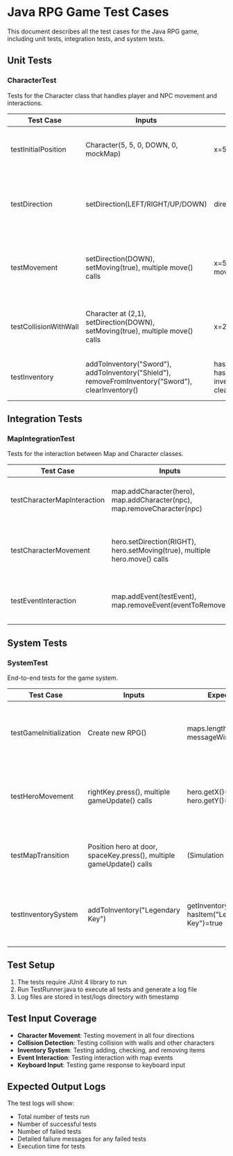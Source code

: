 # Java RPG Game Test Cases

This document describes all the test cases for the Java RPG game, including unit tests, integration tests, and system tests.

## Unit Tests

### CharacterTest

Tests for the Character class that handles player and NPC movement and interactions.

| Test Case | Inputs | Expected Outputs | Description |
|-----------|--------|------------------|-------------|
| testInitialPosition | Character(5, 5, 0, DOWN, 0, mockMap) | x=5, y=5, px=160, py=160 | Verifies character is initialized at the correct position |
| testDirection | setDirection(LEFT/RIGHT/UP/DOWN) | direction=LEFT/RIGHT/UP/DOWN | Verifies character direction can be set and retrieved correctly |
| testMovement | setDirection(DOWN), setMoving(true), multiple move() calls | x=5, y=6, movementComplete=true | Verifies character moves correctly in the specified direction |
| testCollisionWithWall | Character at (2,1), setDirection(DOWN), setMoving(true), multiple move() calls | x=2, y=1, isMoving()=false | Verifies character cannot move through walls |
| testInventory | addToInventory("Sword"), addToInventory("Shield"), removeFromInventory("Sword"), clearInventory() | hasItem("Sword")=false, hasItem("Shield")=true, inventory.isEmpty()=true after clearInventory | Verifies inventory system works correctly |

## Integration Tests

### MapIntegrationTest

Tests for the interaction between Map and Character classes.

| Test Case | Inputs | Expected Outputs | Description |
|-----------|--------|------------------|-------------|
| testCharacterMapInteraction | map.addCharacter(hero), map.addCharacter(npc), map.removeCharacter(npc) | characters.size()=2 then 1, map.isHit(7,7)=true then false | Verifies adding/removing characters to/from map works correctly |
| testCharacterMovement | hero.setDirection(RIGHT), hero.setMoving(true), multiple hero.move() calls | hero.getX()=6, hero.getY()=5, map.checkCharacter(6,5)=hero | Verifies character movement is correctly reflected in the map |
| testEventInteraction | map.addEvent(testEvent), map.removeEvent(eventToRemove) | map.checkEvent(x,y)!=null then null | Verifies adding/removing events to/from map works correctly |

## System Tests

### SystemTest

End-to-end tests for the game system.

| Test Case | Inputs | Expected Outputs | Description |
|-----------|--------|------------------|-------------|
| testGameInitialization | Create new RPG() | maps.length=4, hero!=null, messageWindow!=null | Verifies game initializes correctly with all required components |
| testHeroMovement | rightKey.press(), multiple gameUpdate() calls | hero.getX()=initialX+1, hero.getY()=initialY | Verifies hero movement through keyboard input works correctly |
| testMapTransition | Position hero at door, spaceKey.press(), multiple gameUpdate() calls | (Simulation only) | Simulates map transition when hero interacts with a door |
| testInventorySystem | addToInventory("Legendary Key") | getInventory().isEmpty()=false, hasItem("Legendary Key")=true | Verifies inventory system works in the complete game context |

## Test Setup

1. The tests require JUnit 4 library to run
2. Run TestRunner.java to execute all tests and generate a log file
3. Log files are stored in test/logs directory with timestamp

## Test Input Coverage

- **Character Movement**: Testing movement in all four directions
- **Collision Detection**: Testing collision with walls and other characters
- **Inventory System**: Testing adding, checking, and removing items
- **Event Interaction**: Testing interaction with map events
- **Keyboard Input**: Testing game response to keyboard input

## Expected Output Logs

The test logs will show:
- Total number of tests run
- Number of successful tests
- Number of failed tests
- Detailed failure messages for any failed tests
- Execution time for tests 